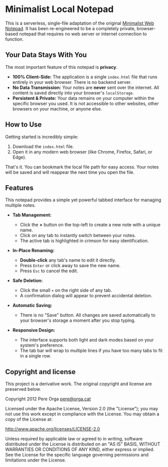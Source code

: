 # Minimalist Local Notepad

This is a serverless, single-file adaptation of the original [Minimalist Web Notepad](https://github.com/andyg2/minimalist-web-notepad). It has been re-engineered to be a completely private, browser-based notepad that requires no web server or internet connection to function.

## Your Data Stays With You

The most important feature of this notepad is **privacy**.

* **100% Client-Side:** The application is a single `index.html` file that runs entirely in your web browser. There is no backend server.
* **No Data Transmission:** Your notes are **never** sent over the internet. All content is saved directly into your browser's `localStorage`.
* **Persistent & Private:** Your data remains on your computer within the specific browser you used. It is not accessible to other websites, other browsers on your machine, or anyone else.

## How to Use

Getting started is incredibly simple:

1. Download the `index.html` file.
2. Open it in any modern web browser (like Chrome, Firefox, Safari, or Edge).

That's it. You can bookmark the local file path for easy access. Your notes will be saved and will reappear the next time you open the file.

## Features

This notepad provides a simple yet powerful tabbed interface for managing multiple notes.

* **Tab Management:**
  * Click the **+** button on the top-left to create a new note with a unique name.
  * Click on any tab to instantly switch between your notes.
  * The active tab is highlighted in crimson for easy identification.

* **In-Place Renaming:**
  * **Double-click** any tab's name to edit it directly.
  * Press `Enter` or click away to save the new name.
  * Press `Esc` to cancel the edit.

* **Safe Deletion:**
  * Click the small `×` on the right side of any tab.
  * A confirmation dialog will appear to prevent accidental deletion.

* **Automatic Saving:**
  * There is no "Save" button. All changes are saved automatically to your browser's storage a moment after you stop typing.

* **Responsive Design:**
  * The interface supports both light and dark modes based on your system's preference.
  * The tab bar will wrap to multiple lines if you have too many tabs to fit in a single row.

## Copyright and license

This project is a derivative work. The original copyright and license are preserved below.

Copyright 2012 Pere Orga <pere@orga.cat>

Licensed under the Apache License, Version 2.0 (the "License");
you may not use this work except in compliance with the License.
You may obtain a copy of the License at:

   <http://www.apache.org/licenses/LICENSE-2.0>

Unless required by applicable law or agreed to in writing, software
distributed under the License is distributed on an "AS IS" BASIS,
WITHOUT WARRANTIES OR CONDITIONS OF ANY KIND, either express or implied.
See the License for the specific language governing permissions and
limitations under the License.
